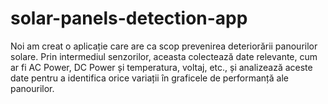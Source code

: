 # solar-panels-detection-app
Noi am creat o aplicație care are ca scop prevenirea deteriorării panourilor solare. Prin intermediul senzorilor, aceasta colectează date relevante, cum ar fi AC Power, DC Power și temperatura, voltaj, etc., și analizează aceste date pentru a identifica orice variații în graficele de performanță ale panourilor.
